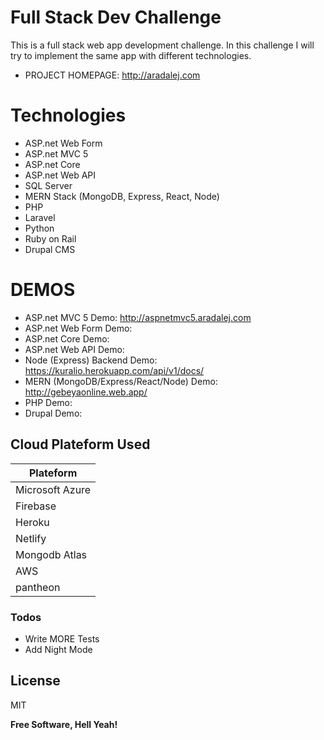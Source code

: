 # Full Stack Dev Challenge

This is a full stack web app development challenge. In this challenge I will try to implement the same app with different technologies.

- PROJECT HOMEPAGE: http://aradalej.com

# Technologies

- ASP.net Web Form
- ASP.net MVC 5
- ASP.net Core
- ASP.net Web API
- SQL Server
- MERN Stack (MongoDB, Express, React, Node)
- PHP
- Laravel
- Python
- Ruby on Rail
- Drupal CMS

# DEMOS

- ASP.net MVC 5 Demo: http://aspnetmvc5.aradalej.com
- ASP.net Web Form Demo:
- ASP.net Core Demo:
- ASP.net Web API Demo:
- Node (Express) Backend Demo: https://kuralio.herokuapp.com/api/v1/docs/
- MERN (MongoDB/Express/React/Node) Demo: http://gebeyaonline.web.app/
- PHP Demo:
- Drupal Demo:

## Cloud Plateform Used

| Plateform       |
| --------------- |
| Microsoft Azure |
| Firebase        |
| Heroku          |
| Netlify         |
| Mongodb Atlas   |
| AWS             |
| pantheon        |

### Todos

- Write MORE Tests
- Add Night Mode

## License

MIT

**Free Software, Hell Yeah!**

[//]: # "These are reference links used in the body of this note and get stripped out when the markdown processor does its job. There is no need to format nicely because it shouldn't be seen. Thanks SO - http://stackoverflow.com/questions/4823468/store-comments-in-markdown-syntax"
[dill]: https://github.com/joemccann/dillinger
[git-repo-url]: https://github.com/joemccann/dillinger.git
[john gruber]: http://daringfireball.net
[df1]: http://daringfireball.net/projects/markdown/
[markdown-it]: https://github.com/markdown-it/markdown-it
[ace editor]: http://ace.ajax.org
[node.js]: http://nodejs.org
[twitter bootstrap]: http://twitter.github.com/bootstrap/
[jquery]: http://jquery.com
[@tjholowaychuk]: http://twitter.com/tjholowaychuk
[express]: http://expressjs.com
[angularjs]: http://angularjs.org
[gulp]: http://gulpjs.com
[pldb]: https://github.com/joemccann/dillinger/tree/master/plugins/dropbox/README.md
[plgh]: https://github.com/joemccann/dillinger/tree/master/plugins/github/README.md
[plgd]: https://github.com/joemccann/dillinger/tree/master/plugins/googledrive/README.md
[plod]: https://github.com/joemccann/dillinger/tree/master/plugins/onedrive/README.md
[plme]: https://github.com/joemccann/dillinger/tree/master/plugins/medium/README.md
[plga]: https://github.com/RahulHP/dillinger/blob/master/plugins/googleanalytics/README.md
